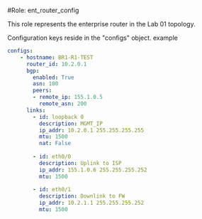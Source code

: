 #Role: ent_router_config

This role represents the enterprise router in the Lab 01 topology. 

Configuration keys reside in the "configs" object. example

```yaml
configs:
    - hostname: BR1-R1-TEST
      router_id: 10.2.0.1
      bgp:
        enabled: True
        asn: 100
        peers:
        - remote_ip: 155.1.0.5
          remote_asn: 200
      links:
        - id: loopback 0
          description: MGMT_IP
          ip_addr: 10.2.0.1 255.255.255.255
          mtu: 1500
          nat: False
    
        - id: eth0/0
          description: Uplink to ISP
          ip_addr: 155.1.0.6 255.255.255.252
          mtu: 1500
    
        - id: eth0/1
          description: Downlink to FW
          ip_addr: 10.2.1.1 255.255.255.252
          mtu: 1500
```